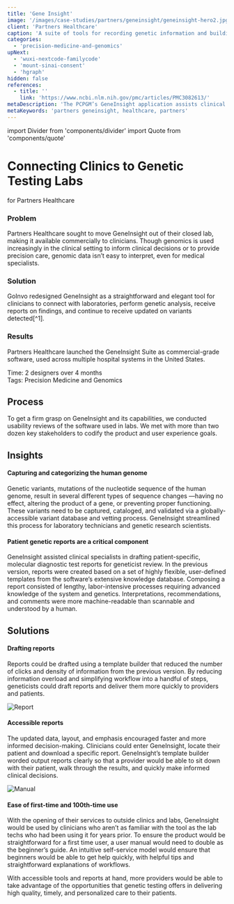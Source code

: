```yaml
---
title: 'Gene Insight'
image: '/images/case-studies/partners/geneinsight/geneinsight-hero2.jpg'
client: 'Partners Healthcare'
caption: 'A suite of tools for recording genetic information and building / accessing patient-specific reports.'
categories:
  - 'precision-medicine-and-genomics'
upNext:
  - 'wuxi-nextcode-familycode'
  - 'mount-sinai-consent'
  - 'hgraph'
hidden: false
references:
  - title: ''
    link: 'https://www.ncbi.nlm.nih.gov/pmc/articles/PMC3082613/'
metaDescription: 'The PCPGM’s GeneInsight application assists clinical specialists in drafting patient-specific, molecular diagnostic test reports for geneticist review.'
metaKeywords: 'partners geneinsight, healthcare, partners'
---
```


import Divider from 'components/divider'
import Quote from 'components/quote'

# Connecting Clinics to Genetic Testing Labs

for Partners Healthcare

### Problem

Partners Healthcare sought to move GeneInsight out of their closed lab, making it available commercially to clinicians. Though genomics is used increasingly in the clinical setting to inform clinical decisions or to provide precision care, genomic data isn’t easy to interpret, even for medical specialists.

### Solution

GoInvo redesigned GeneInsight as a straightforward and elegant tool for clinicians to connect with laboratories, perform genetic analysis, receive reports on findings, and continue to receive updated on variants detected[^1].

### Results

Partners Healthcare launched the GeneInsight Suite as commercial-grade software, used across multiple hospital systems in the United States.

<span class="text--uppercase text--gray text--bold text--spacing text--md">Time:</span> 2 designers over 4 months<br/>
<span class="text--uppercase text--gray text--bold text--spacing text--md">Tags:</span> Precision Medicine and Genomics

<Divider />

## Process

To get a firm grasp on GeneInsight and its capabilities, we conducted usability reviews of the software used in labs. We met with more than two dozen key stakeholders to codify the product and user experience goals.

<Divider />

## Insights

#### Capturing and categorizing the human genome

Genetic variants, mutations of the nucleotide sequence of the human genome, result in several different types of sequence changes &mdash;having no effect, altering the product of a gene, or preventing proper functioning. These variants need to be captured, cataloged, and validated via a globally-accessible variant database and vetting process. GeneInsight streamlined this process for laboratory technicians and genetic research scientists.

#### Patient genetic reports are a critical component

GeneInsight assisted clinical specialists in drafting patient-specific, molecular diagnostic test reports for geneticist review. In the previous version, reports were created based on a set of highly flexible, user-defined templates from the software’s extensive knowledge database. Composing a report consisted of lengthy, labor-intensive processes requiring advanced knowledge of the system and genetics. Interpretations, recommendations, and comments were more machine-readable than scannable and understood by a human.

<Divider />

## Solutions

#### Drafting reports

Reports could be drafted using a template builder that reduced the number of clicks and density of information from the previous version. By reducing information overload and simplifying workflow into a handful of steps, geneticists could draft reports and deliver them more quickly to providers and patients.

![Report](/images/case-studies/partners/geneinsight/geneinsight-patient-report.jpg)

#### Accessible reports

The updated data, layout, and emphasis encouraged faster and more informed decision-making. Clinicians could enter GeneInsight, locate their patient and download a specific report. GeneInsight’s template builder worded output reports clearly so that a provider would be able to sit down with their patient, walk through the results, and quickly make informed clinical decisions.

![Manual](/images/case-studies/partners/geneinsight/geneinsight-manual.jpg)

#### Ease of first-time and 100th-time use

With the opening of their services to outside clinics and labs, GeneInsight would be used by clinicians who aren’t as familiar with the tool as the lab techs who had been using it for years prior. To ensure the product would be straightforward for a first time user, a user manual would need to double as the beginner’s guide. An intuitive self-service model would ensure that beginners would be able to get help quickly, with helpful tips and straightforward explanations of workflows.

With accessible tools and reports at hand, more providers would be able to take advantage of the opportunities that genetic testing offers in delivering high quality, timely, and personalized care to their patients.
